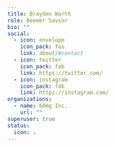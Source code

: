 ```yaml
---
title: Brayden Warth
role: Beemer Savior
bio: ""
social:
  - icon: envelope
    icon_pack: fas
    link: about/#contact
  - icon: twitter
    icon_pack: fab
    link: https://twitter.com/
  - icon: instagram
    icon_pack: fab
    link: https://instagram.com/
organizations:
  - name: 60mg Inc.
    url: ""
superuser: true
status:
  icon: ☕️
---
```

